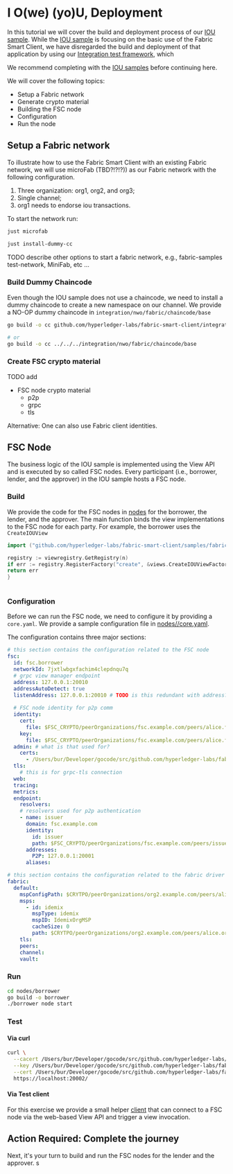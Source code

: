 # I O(we) (yo)U, Deployment

In this tutorial we will cover the build and deployment process of our [IOU sample](../iou).
While the [IOU sample](../iou) is focusing on the basic use of the Fabric Smart Client, we have disregarded the build and deployment of that application by using our [Integration test framework](../../integration/nwo), which 

We recommend completing with the [IOU samples](../iou) before continuing here.

We will cover the following topics:
- Setup a Fabric network
- Generate crypto material
- Building the FSC node
- Configuration
- Run the node

## Setup a Fabric network

To illustrate how to use the Fabric Smart Client with an existing Fabric network, we will use microFab (TBD?!?!?)) as our Fabric network with the following configuration.

1. Three organization: org1, org2, and org3;
2. Single channel;
3. org1 needs to endorse iou transactions.

To start the network run:
```bash
just microfab
```

```bash
just install-dummy-cc
```

TODO describe other options to start a fabric network, e.g., fabric-samples test-network, MiniFab, etc ...

### Build Dummy Chaincode

Even though the IOU sample does not use a chaincode, we need to install a dummy chaincode to create a new namespace on our channel.
We provide a NO-OP dummy chaincode in `integration/nwo/fabric/chaincode/base`

```bash
go build -o cc github.com/hyperledger-labs/fabric-smart-client/integration/nwo/fabric/chaincode/base

# or
go build -o cc ../../../integration/nwo/fabric/chaincode/base
```

### Create FSC crypto material

TODO add

- FSC node crypto material
  - p2p
  - grpc
  - tls

Alternative: One can also use Fabric client identities.

## FSC Node

The business logic of the IOU sample is implemented using the View API and is executed by so called FSC nodes. Every participant (i.e., borrower, lender, and the approver) in the IOU sample hosts a FSC node. 

### Build

We provide the code for the FSC nodes in [nodes](nodes) for the borrower, the lender, and the approver.
The main function binds the view implementations to the FSC node for each party.
For example, the borrower uses the `CreateIOUView` 

```go
import ("github.com/hyperledger-labs/fabric-smart-client/samples/fabric/iou/views")

registry := viewregistry.GetRegistry(n)
if err := registry.RegisterFactory("create", &views.CreateIOUViewFactory{}); err != nil {
return err
}
		
```

### Configuration

Before we can run the FSC node, we need to configure it by providing a `core.yaml`.
We provide a sample configuration file in [nodes//core.yaml]().

The configuration contains three major sections:
```yaml
# this section contains the configuration related to the FSC node
fsc:
  id: fsc.borrower
  networkId: 7jxtlwbgxfachim4clepdnqu7q
  # grpc view manager endpoint
  address: 127.0.0.1:20010
  addressAutoDetect: true
  listenAddress: 127.0.0.1:20010 # TODO is this redundant with address?
  
  # FSC node identity for p2p comm
  identity:
    cert:
      file: $FSC_CRYPTO/peerOrganizations/fsc.example.com/peers/alice.fsc.example.com/msp/signcerts/alice.fsc.example.com-cert.pem
    key:
      file: $FSC_CRYPTO/peerOrganizations/fsc.example.com/peers/alice.fsc.example.com/msp/keystore/priv_sk
  admin: # what is that used for?
    certs:
      - /Users/bur/Developer/gocode/src/github.com/hyperledger-labs/fabric-token-sdk/samples/nft/testdata/fsc/crypto/peerOrganizations/fsc.example.com/users/Admin@fsc.example.com/msp/signcerts/Admin@fsc.example.com-cert.pem
  tls:
    # this is for grpc-tls connection
  web:
  tracing:
  metrics:
  endpoint:
    resolvers:
    # resolvers used for p2p authentication
    - name: issuer
      domain: fsc.example.com
      identity:
        id: issuer
        path: $FSC_CRYPTO/peerOrganizations/fsc.example.com/peers/issuer.fsc.example.com/msp/signcerts/issuer.fsc.example.com-cert.pem
      addresses:
        P2P: 127.0.0.1:20001
      aliases:

# this section contains the configuration related to the fabric driver 
fabric:
  default:
    mspConfigPath: $CRYTPO/peerOrganizations/org2.example.com/peers/alice.org2.example.com/msp
    msps:
      - id: idemix
        mspType: idemix
        mspID: IdemixOrgMSP
        cacheSize: 0
        path: $CRYTPO/peerOrganizations/org2.example.com/peers/alice.org2.example.com/extraids/idemix
    tls:
    peers:
    channel:
    vault:

```

### Run

```bash
cd nodes/borrower
go build -o borrower
./borrower node start
```

### Test

#### Via curl

```bash
curl \
  --cacert /Users/bur/Developer/gocode/src/github.com/hyperledger-labs/fabric-smart-client/samples/fabric/iou/testdata/fsc/crypto/peerOrganizations/fsc.example.com/peers/approver.fsc.example.com/tls/ca.crt \
  --key /Users/bur/Developer/gocode/src/github.com/hyperledger-labs/fabric-smart-client/samples/fabric/iou/testdata/fsc/crypto/peerOrganizations/fsc.example.com/peers/approver.fsc.example.com/tls/server.key \
  --cert /Users/bur/Developer/gocode/src/github.com/hyperledger-labs/fabric-smart-client/samples/fabric/iou/testdata/fsc/crypto/peerOrganizations/fsc.example.com/peers/approver.fsc.example.com/tls/server.crt \
  https://localhost:20002/
```

#### Via Test client

For this exercise we provide a small helper [client](client/main.go) that can connect to a FSC node via the web-based View API and trigger a view invocation.

## Action Required: Complete the journey

Next, it's your turn to build and run the FSC nodes for the lender and the approver.
s